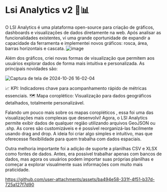 # Lsi Analytics v2 🚀📊

O LSI Analytics é uma plataforma open-source para criação de gráficos, dashboards e visualizações de dados diretamente na web. Após analisar as funcionalidades existentes, vi uma grande oportunidade de expandir a capacidade da ferramenta e implementei novos gráficos: rosca, área, barras horizontais e cascata.
![image](https://github.com/user-attachments/assets/030a6d2e-31f8-4c83-9153-d1607ec383a7)


Além dos gráficos, criei novas formas de visualização que permitem aos usuários explorar dados de forma mais intuitiva e personalizada. As principais novidades são:

![Captura de tela de 2024-10-26 16-02-04](https://github.com/user-attachments/assets/1105e6cc-22c2-47ba-a356-3048e8321f28)



📈 KPI: Indicadores chave para acompanhamento rápido de métricas essenciais.
🗺️ Mapa coroplético: Visualização para dados geográficos detalhados, totalmente personalizável.

Falando um pouco mais sobre os mapas coropléticos , essa foi uma das visualizações mais complexas que desenvolvi! Agora, o LSI Analytics permite exibir dados de qualquer região utilizando arquivos GeoJSON ou .shp. As cores são customizáveis e é possível reorganizá-las facilmente usando drag and drop. A ideia foi criar algo simples e intuitivo, mas que oferecesse flexibilidade para quem trabalha com dados espaciais.

Outra melhoria importante foi a adição de suporte a planilhas CSV e XLSX como fontes de dados. Antes, era possível trabalhar apenas com bancos de dados, mas agora os usuários podem importar suas próprias planilhas e começar a explorar visualmente suas informações com muito mais praticidade.

https://github.com/user-attachments/assets/ba494e58-331f-4f51-b37d-725a127f7d90
